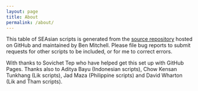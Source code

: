 ```yaml
---
layout: page
title: About
permalink: /about/
---
```


This table of SEAsian scripts is generated from the [source repository](https://github.com/ohbendy/Scripts-of-SEAsia) hosted on GitHub and maintained by Ben Mitchell. Please file bug reports to submit requests for other scripts to be included, or for me to correct errors.

With thanks to Sovichet Tep who have helped get this set up with GitHub Pages. Thanks also to Aditya Bayu (Indonesian scripts), Chow Kensan Tunkhang (Lik scripts), Jad Maza (Philippine scripts) and David Wharton (Lik and Tham scripts).
